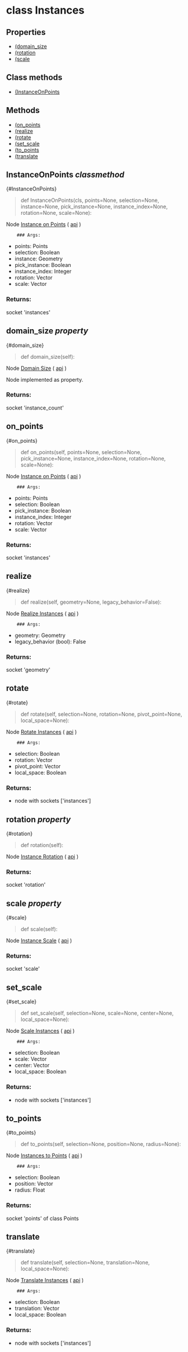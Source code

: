 # class Instances

## Properties

- [(domain_size](domain_size-property)
- [(rotation](rotation-property)
- [(scale](scale-property)

## Class methods

- [(InstanceOnPoints](InstanceOnPoints-classmethod)


## Methods

- [(on_points](on_points)
- [(realize](realize)
- [(rotate](rotate)
- [(set_scale](set_scale)
- [(to_points](to_points)
- [(translate](translate)

## InstanceOnPoints *classmethod*

{#InstanceOnPoints}

> def InstanceOnPoints(cls, points=None, selection=None, instance=None, pick_instance=None, instance_index=None, rotation=None, scale=None):

Node [Instance on Points](https://docs.blender.org/manual/en/latest/modeling/geometry_nodes/instances/instance_on_points.html) ( [api](https://docs.blender.org/api/current/bpy.types.GeometryNodeInstanceOnPoints.html) )

        ### Args:
- points: Points
- selection: Boolean
- instance: Geometry
- pick_instance: Boolean
- instance_index: Integer
- rotation: Vector
- scale: Vector

### Returns:

  socket 'instances'

## domain_size *property*

{#domain_size}

> def domain_size(self):

Node [Domain Size](https://docs.blender.org/manual/en/latest/modeling/geometry_nodes/attribute/domain_size.html) ( [api](https://docs.blender.org/api/current/bpy.types.GeometryNodeAttributeDomainSize.html) )

Node implemented as property.

### Returns:

  socket 'instance_count'

## on_points

{#on_points}

> def on_points(self, points=None, selection=None, pick_instance=None, instance_index=None, rotation=None, scale=None):

Node [Instance on Points](https://docs.blender.org/manual/en/latest/modeling/geometry_nodes/instances/instance_on_points.html) ( [api](https://docs.blender.org/api/current/bpy.types.GeometryNodeInstanceOnPoints.html) )

        ### Args:
- points: Points
- selection: Boolean
- pick_instance: Boolean
- instance_index: Integer
- rotation: Vector
- scale: Vector

### Returns:

  socket 'instances'

## realize

{#realize}

> def realize(self, geometry=None, legacy_behavior=False):

Node [Realize Instances](https://docs.blender.org/manual/en/latest/modeling/geometry_nodes/instances/realize_instances.html) ( [api](https://docs.blender.org/api/current/bpy.types.GeometryNodeRealizeInstances.html) )

        ### Args:
- geometry: Geometry
- legacy_behavior (bool): False

### Returns:

  socket 'geometry'

## rotate

{#rotate}

> def rotate(self, selection=None, rotation=None, pivot_point=None, local_space=None):

Node [Rotate Instances](https://docs.blender.org/manual/en/latest/modeling/geometry_nodes/instances/rotate_instances.html) ( [api](https://docs.blender.org/api/current/bpy.types.GeometryNodeRotateInstances.html) )

        ### Args:
- selection: Boolean
- rotation: Vector
- pivot_point: Vector
- local_space: Boolean

### Returns:

- node with sockets ['instances']

## rotation *property*

{#rotation}

> def rotation(self):

Node [Instance Rotation](https://docs.blender.org/manual/en/latest/modeling/geometry_nodes/instances/instance_rotation.html) ( [api](https://docs.blender.org/api/current/bpy.types.GeometryNodeInputInstanceRotation.html) )

### Returns:

  socket 'rotation'

## scale *property*

{#scale}

> def scale(self):

Node [Instance Scale](https://docs.blender.org/manual/en/latest/modeling/geometry_nodes/instances/instance_scale.html) ( [api](https://docs.blender.org/api/current/bpy.types.GeometryNodeInputInstanceScale.html) )

### Returns:

  socket 'scale'

## set_scale

{#set_scale}

> def set_scale(self, selection=None, scale=None, center=None, local_space=None):

Node [Scale Instances](https://docs.blender.org/manual/en/latest/modeling/geometry_nodes/instances/scale_instances.html) ( [api](https://docs.blender.org/api/current/bpy.types.GeometryNodeScaleInstances.html) )

        ### Args:
- selection: Boolean
- scale: Vector
- center: Vector
- local_space: Boolean

### Returns:

- node with sockets ['instances']

## to_points

{#to_points}

> def to_points(self, selection=None, position=None, radius=None):

Node [Instances to Points](https://docs.blender.org/manual/en/latest/modeling/geometry_nodes/instances/instances_to_points.html) ( [api](https://docs.blender.org/api/current/bpy.types.GeometryNodeInstancesToPoints.html) )

        ### Args:
- selection: Boolean
- position: Vector
- radius: Float

### Returns:

  socket 'points' of class Points

## translate

{#translate}

> def translate(self, selection=None, translation=None, local_space=None):

Node [Translate Instances](https://docs.blender.org/manual/en/latest/modeling/geometry_nodes/instances/translate_instances.html) ( [api](https://docs.blender.org/api/current/bpy.types.GeometryNodeTranslateInstances.html) )

        ### Args:
- selection: Boolean
- translation: Vector
- local_space: Boolean

### Returns:

- node with sockets ['instances']

